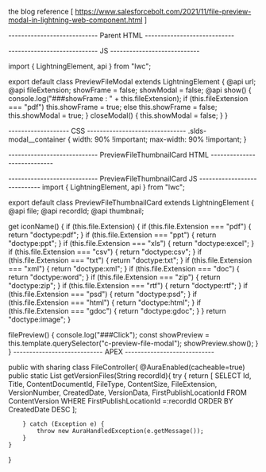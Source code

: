 the blog reference
[ https://www.salesforcebolt.com/2021/11/file-preview-modal-in-lightning-web-component.html ]


---------------------------- Parent HTML ----------------------------

  <template if:true={showModal}>
    <section
      role="dialog"
      tabindex="-1"
      aria-labelledby="modal-heading-01"
      aria-modal="true"
      aria-describedby="modal-content-id-1"
      class="slds-modal slds-fade-in-open"
    >
      <div class="slds-modal__container">
        <!-- Header Start -->
        <header class="slds-modal__header">
          <lightning-button-icon
            class="slds-modal__close"
            title="Close"
            icon-name="utility:close"
            icon-class="slds-button_icon-inverse"
            onclick={closeModal}
          ></lightning-button-icon>

          <h2 id="id-of-modalheader-h2" class="slds-text-heading_large">
            File Preview
          </h2>
        </header>
        <!-- Header End -->
        <div class="slds-modal__content" id="modal-content-id-1">
          <lightning-layout>
            <lightning-layout-item flexibility="auto">
              <article class="slds-card">
                <div
                  class="slds-card__body slds-card__body_inner"
                  style="margin: 0"
                >
                  <template if:false={showFrame}>
                    <img src={url} />
                  </template>
                  <template if:true={showFrame}>
                    <iframe
                      src={url}
                      style="width: 100%; height: 800px"
                    ></iframe>
                  </template>
                </div>
              </article>
            </lightning-layout-item>
          </lightning-layout>
        </div>
        <footer class="slds-modal__footer slds-grid slds-grid_align-spread">
          <lightning-button
            variant="brand-outline"
            label="Cancel"
            onclick={closeModal}
            title="Cancel"
            class="slds-var-m-left_x-small"
          ></lightning-button>
        </footer>
      </div>
    </section>
    <div class="slds-backdrop slds-backdrop_open"></div>
  </template>
</template>

---------------------------- JS ----------------------------

import { LightningElement, api } from "lwc";

export default class PreviewFileModal extends LightningElement {
  @api url;
  @api fileExtension;
  showFrame = false;
  showModal = false;
  @api show() {
    console.log("###showFrame : " + this.fileExtension);
    if (this.fileExtension === "pdf") this.showFrame = true;
    else this.showFrame = false;
    this.showModal = true;
  }
  closeModal() {
    this.showModal = false;
  }
}

------------------- CSS -------------------------------
.slds-modal__container {
  width: 90% !important;
  max-width: 90% !important;
}


----------------------------  PreviewFileThumbnailCard HTML ---------------------------- 

  <template if:true={file}>
    <c-preview-file-modal
      url={file.downloadUrl}
      file-extension={file.Extension}
    ></c-preview-file-modal>
    <li
      class="
        slds-col
        slds-var-p-vertical_x-small
        slds-small-size_1-of-2
        slds-medium-size_1-of-4
        slds-large-size_1-of-6
      "
    >
      <div
        class="slds-file slds-file_card slds-has-title"
        style="width: 14rem"
        onclick={filePreview}
      >
        <figure>
          <a class="slds-file__crop slds-file__crop_4-by-3 slds-m-top_x-small">
            <img src={thumbnail} alt={file.title} onclick={filePreview} />
          </a>
          <figcaption class="slds-file__title slds-file__title_card">
            <div class="slds-media slds-media_small slds-media_center">
              <lightning-icon
                icon-name={iconName}
                alternative-text={file.Title}
                title={file.Title}
                size="xx-small"
              >
                <span class="slds-assistive-text"
                  >{file.Title}.{file.Extension}</span
                >
              </lightning-icon>
              <div class="slds-media__body slds-var-p-left_xx-small">
                <span class="slds-file__text slds-truncate" title={file.Title}
                  >{file.Title}.{file.Extension}</span
                >
              </div>
            </div>
          </figcaption>
        </figure>

        <div class="slds-is-absolute" style="top: 3px; right: 5px; z-index: 10">
          <lightning-button-menu
            alternative-text="Show File Menu"
            variant="border-filled"
            icon-size="xx-small"
          >
            <lightning-menu-item
              value="preview"
              label="Preview"
            ></lightning-menu-item>
            <lightning-menu-item
              value="delete"
              label="Delete"
            ></lightning-menu-item>
          </lightning-button-menu>
        </div>
      </div>
    </li>
  </template>
</template>
----------------------------  PreviewFileThumbnailCard JS ---------------------------- 
import { LightningElement, api } from "lwc";

export default class PreviewFileThumbnailCard extends LightningElement {
  @api file;
  @api recordId;
  @api thumbnail;

  get iconName() {
    if (this.file.Extension) {
      if (this.file.Extension === "pdf") {
        return "doctype:pdf";
      }
      if (this.file.Extension === "ppt") {
        return "doctype:ppt";
      }
      if (this.file.Extension === "xls") {
        return "doctype:excel";
      }
      if (this.file.Extension === "csv") {
        return "doctype:csv";
      }
      if (this.file.Extension === "txt") {
        return "doctype:txt";
      }
      if (this.file.Extension === "xml") {
        return "doctype:xml";
      }
      if (this.file.Extension === "doc") {
        return "doctype:word";
      }
      if (this.file.Extension === "zip") {
        return "doctype:zip";
      }
      if (this.file.Extension === "rtf") {
        return "doctype:rtf";
      }
      if (this.file.Extension === "psd") {
        return "doctype:psd";
      }
      if (this.file.Extension === "html") {
        return "doctype:html";
      }
      if (this.file.Extension === "gdoc") {
        return "doctype:gdoc";
      }
    }
    return "doctype:image";
  }

  filePreview() {
    console.log("###Click");
    const showPreview = this.template.querySelector("c-preview-file-modal");
    showPreview.show();
  }
}
---------------------------- APEX ----------------------------

public with sharing class FileController{
@AuraEnabled(cacheable=true)
    public static List<ContentVersion> getVersionFiles(String recordId){
        try {
            return [
		SELECT
		Id,
                Title,
                ContentDocumentId,
                FileType, 
		ContentSize,
		FileExtension,
		VersionNumber,
		CreatedDate,
		VersionData,
                FirstPublishLocationId
		FROM ContentVersion
		WHERE FirstPublishLocationId =:recordId
			ORDER BY CreatedDate DESC
		];
        
        } catch (Exception e) {
            throw new AuraHandledException(e.getMessage());
        }
    }
}
